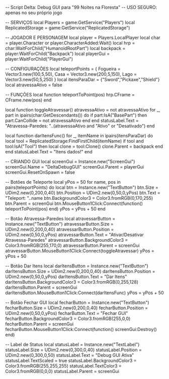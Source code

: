 -- Script Delta: Debug GUI para "99 Noites na Floresta"
-- USO SEGURO: apenas no seu próprio jogo

-- SERVIÇOS
local Players = game:GetService("Players")
local ReplicatedStorage = game:GetService("ReplicatedStorage")

-- JOGADOR E PERSONAGEM
local player = Players.LocalPlayer
local char = player.Character or player.CharacterAdded:Wait()
local hrp = char:WaitForChild("HumanoidRootPart")
local backpack = player:WaitForChild("Backpack")
local playerGui = player:WaitForChild("PlayerGui")

-- CONFIGURAÇÕES
local teleportPoints = {
    Fogueira = Vector3.new(100,5,50),
    Casa = Vector3.new(200,5,150),
    Lago = Vector3.new(50,5,250)
}
local itensParaDar = {"Sword","Pickaxe","Shield"}
local atravessaAtivo = false

-- FUNÇÕES
local function teleportToPoint(pos)
    hrp.CFrame = CFrame.new(pos)
end

local function toggleAtravessar()
    atravessaAtivo = not atravessaAtivo
    for _, part in ipairs(char:GetDescendants()) do
        if part:IsA("BasePart") then
            part.CanCollide = not atravessaAtivo
        end
    end
    statusLabel.Text = "Atravessa-Paredes: "..(atravessaAtivo and "Ativo" or "Desativado")
end

local function darItensFunc()
    for _, itemName in ipairs(itensParaDar) do
        local tool = ReplicatedStorage:FindFirstChild(itemName)
        if tool and tool:IsA("Tool") then
            local clone = tool:Clone()
            clone.Parent = backpack
        end
    end
    statusLabel.Text = "Itens dados!"
end

-- CRIANDO GUI
local screenGui = Instance.new("ScreenGui")
screenGui.Name = "DeltaDebugGUI"
screenGui.Parent = playerGui
screenGui.ResetOnSpawn = false

-- Botões de Teleporte
local yPos = 50
for name, pos in pairs(teleportPoints) do
    local btn = Instance.new("TextButton")
    btn.Size = UDim2.new(0,200,0,40)
    btn.Position = UDim2.new(0,50,0,yPos)
    btn.Text = "Teleport: "..name
    btn.BackgroundColor3 = Color3.fromRGB(0,170,255)
    btn.Parent = screenGui
    btn.MouseButton1Click:Connect(function() teleportToPoint(pos) end)
    yPos = yPos + 50
end

-- Botão Atravessa-Paredes
local atravessarButton = Instance.new("TextButton")
atravessarButton.Size = UDim2.new(0,200,0,40)
atravessarButton.Position = UDim2.new(0,50,0,yPos)
atravessarButton.Text = "Ativar/Desativar Atravessa-Paredes"
atravessarButton.BackgroundColor3 = Color3.fromRGB(255,170,0)
atravessarButton.Parent = screenGui
atravessarButton.MouseButton1Click:Connect(toggleAtravessar)
yPos = yPos + 50

-- Botão Dar Itens
local darItensButton = Instance.new("TextButton")
darItensButton.Size = UDim2.new(0,200,0,40)
darItensButton.Position = UDim2.new(0,50,0,yPos)
darItensButton.Text = "Dar Itens"
darItensButton.BackgroundColor3 = Color3.fromRGB(0,255,128)
darItensButton.Parent = screenGui
darItensButton.MouseButton1Click:Connect(darItensFunc)
yPos = yPos + 50

-- Botão Fechar GUI
local fecharButton = Instance.new("TextButton")
fecharButton.Size = UDim2.new(0,200,0,40)
fecharButton.Position = UDim2.new(0,50,0,yPos)
fecharButton.Text = "Fechar GUI"
fecharButton.BackgroundColor3 = Color3.fromRGB(255,0,0)
fecharButton.Parent = screenGui
fecharButton.MouseButton1Click:Connect(function()
    screenGui:Destroy()
end)

-- Label de Status
local statusLabel = Instance.new("TextLabel")
statusLabel.Size = UDim2.new(0,300,0,40)
statusLabel.Position = UDim2.new(0,300,0,50)
statusLabel.Text = "Debug GUI Ativa"
statusLabel.TextScaled = true
statusLabel.BackgroundColor3 = Color3.fromRGB(255,255,255)
statusLabel.TextColor3 = Color3.fromRGB(0,0,0)
statusLabel.Parent = screenGui
